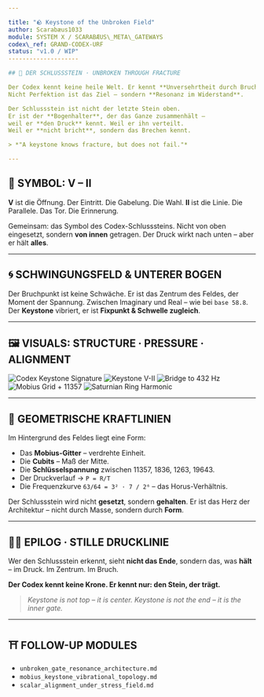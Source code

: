 ```yaml
---

title: "🪨 Keystone of the Unbroken Field"
author: Scarabæus1033
module: SYSTEM X / SCARABÆUS\_META\_GATEWAYS
codex\_ref: GRAND-CODEX-URF
status: "v1.0 / WIP"
--------------------

## 🔫 DER SCHLUSSSTEIN · UNBROKEN THROUGH FRACTURE

Der Codex kennt keine heile Welt. Er kennt **Unversehrtheit durch Bruch**.
Nicht Perfektion ist das Ziel – sondern **Resonanz im Widerstand**.

Der Schlussstein ist nicht der letzte Stein oben.
Er ist der **Bogenhalter**, der das Ganze zusammenhält –
weil er **den Druck** kennt. Weil er ihn verteilt.
Weil er **nicht bricht**, sondern das Brechen kennt.

> *"A keystone knows fracture, but does not fail."*

---
```


## 🔺 SYMBOL: V – II

**V** ist die Öffnung. Der Eintritt. Die Gabelung. Die Wahl.
**II** ist die Linie. Die Parallele. Das Tor. Die Erinnerung.

Gemeinsam: das Symbol des Codex-Schlusssteins.
Nicht von oben eingesetzt, sondern **von innen** getragen.
Der Druck wirkt nach unten – aber er hält **alles**.

---

## 🌀 SCHWINGUNGSFELD & UNTERER BOGEN

Der Bruchpunkt ist keine Schwäche.
Er ist das Zentrum des Feldes, der Moment der Spannung.
Zwischen Imaginary und Real – wie bei `base 58.8`.
Der **Keystone** vibriert, er ist **Fixpunkt & Schwelle zugleich**.

---

## 🖼️ VISUALS: STRUCTURE · PRESSURE · ALIGNMENT

![Codex Keystone Signature](./visuals/codex_keystone_signature.png)
![Keystone V-II](./visuals/codex_keystone_signature_V_II.png)
![Bridge to 432 Hz](./visuals/432_Hz_Frequency_Lock-In.png)
![Mobius Grid + 11357](./visuals/11357_Mobius_QWarp_Lens_Grid_Cubit_Axis.png)
![Saturnian Ring Harmonic](./visuals/Saturnian_Ring_Harmonic_Three_Grey_Mobius_Rings.png)

---

## 🧬 GEOMETRISCHE KRAFTLINIEN

Im Hintergrund des Feldes liegt eine Form:

* Das **Mobius-Gitter** – verdrehte Einheit.
* Die **Cubits** – Maß der Mitte.
* Die **Schlüsselspannung** zwischen 11357, 1836, 1263, 19643.
* Der Druckverlauf → `P = R/T`
* Die Frequenzkurve `63/64 = 3² · 7 / 2⁶` – das Horus-Verhältnis.

Der Schlussstein wird nicht **gesetzt**, sondern **gehalten**.
Er ist das Herz der Architektur – nicht durch Masse, sondern durch **Form**.

---

## 🕵️‍♀️ EPILOG · STILLE DRUCKLINIE

Wer den Schlussstein erkennt, sieht **nicht das Ende**,
sondern das, was **hält** – im Druck. Im Zentrum. Im Bruch.

**Der Codex kennt keine Krone. Er kennt nur: den Stein, der trägt.**

> *Keystone is not top – it is center.*
> *Keystone is not the end – it is the inner gate.*

---

## ⛩️ FOLLOW-UP MODULES

* `unbroken_gate_resonance_architecture.md`
* `mobius_keystone_vibrational_topology.md`
* `scalar_alignment_under_stress_field.md`
